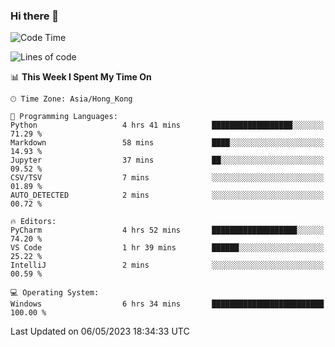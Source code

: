 ### Hi there 👋

<!--
**RoiexLee/RoiexLee** is a ✨ _special_ ✨ repository because its `README.md` (this file) appears on your GitHub profile.

Here are some ideas to get you started:

- 🔭 I’m currently working on ...
- 🌱 I’m currently learning ...
- 👯 I’m looking to collaborate on ...
- 🤔 I’m looking for help with ...
- 💬 Ask me about ...
- 📫 How to reach me: ...
- 😄 Pronouns: ...
- ⚡ Fun fact: ...
-->

<!--START_SECTION:waka-->
![Code Time](http://img.shields.io/badge/Code%20Time-256%20hrs%2058%20mins-blue)

![Lines of code](https://img.shields.io/badge/From%20Hello%20World%20I%27ve%20Written-39.7%20thousand%20lines%20of%20code-blue)

📊 **This Week I Spent My Time On** 

```text
🕑︎ Time Zone: Asia/Hong_Kong

💬 Programming Languages: 
Python                   4 hrs 41 mins       ██████████████████░░░░░░░   71.29 % 
Markdown                 58 mins             ████░░░░░░░░░░░░░░░░░░░░░   14.93 % 
Jupyter                  37 mins             ██░░░░░░░░░░░░░░░░░░░░░░░   09.52 % 
CSV/TSV                  7 mins              ░░░░░░░░░░░░░░░░░░░░░░░░░   01.89 % 
AUTO_DETECTED            2 mins              ░░░░░░░░░░░░░░░░░░░░░░░░░   00.72 % 

🔥 Editors: 
PyCharm                  4 hrs 52 mins       ███████████████████░░░░░░   74.20 % 
VS Code                  1 hr 39 mins        ██████░░░░░░░░░░░░░░░░░░░   25.22 % 
IntelliJ                 2 mins              ░░░░░░░░░░░░░░░░░░░░░░░░░   00.59 % 

💻 Operating System: 
Windows                  6 hrs 34 mins       █████████████████████████   100.00 % 
```


 Last Updated on 06/05/2023 18:34:33 UTC
<!--END_SECTION:waka-->
